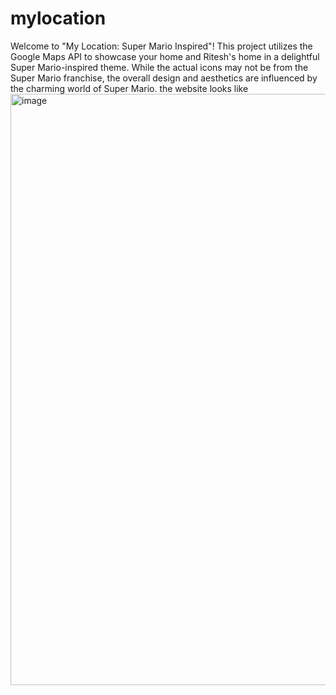 # mylocation
Welcome to "My Location: Super Mario Inspired"! This project utilizes the Google Maps API to showcase your home and Ritesh's home in a delightful Super Mario-inspired theme.
While the actual icons may not be from the Super Mario franchise, 
the overall design and aesthetics are influenced by the charming world of Super Mario. 
the website looks like
<img width="946" alt="image" src="https://github.com/Grunt-prog/mylocation/assets/86661317/e71c8301-9a10-4a72-95cc-fb6039afa588">
